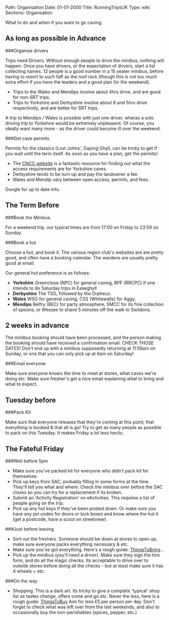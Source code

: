 Path: Organisation
Date: 01-01-2000
Title: RunningTripsUK
Type: wiki
Sections: Organisation

What to do and when if you want to go caving.

As long as possible in Advance
------------------------------

###Organise drivers

Trips need Drivers. Without enough people to drive the minibus, nothing
will happen. Once you have drivers, or the expectation of drivers, start
a list collecting names. 12 people is a good number in a 15 seater
minibus, before having to resort to such faff as the roof rack (though
this is not too much extra effort if you have the leaders and a good plan for the weekend).

-   Trips to the Wales and Mendips involve about 4hrs drive, and are
    good for non-SRT trips.
-   Trips to Yorkshire and Derbyshire involve about 6 and 5hrs drive
    respectively, and are better for SRT trips.

A trip to Mendips / Wales is possible with just one driver, wheras a
solo driving trip to Yorkshire would be extremely unpleasent. Of course,
you ideally want many more - as the driver could become ill over the
weekend.

###Get cave permits

Permits for the classics (Lost Johns', Gaping Ghyll,  can be tricky to get if you wait until the term itself. As soon as you  have a plan, get the permits!

- The [CNCC website](http://www.cncc.org.uk/access/) is a fantastic resource for finding out what the access requirements are for Yorkshire caves.
- Derbyshire tends to be turn up and pay the landowner a fee
- Wales and Mendip vary between open access, permits, and fees.

Google for up to date info.

The Term Before
---------------

###Book the Minibus.

For a weekend trip, our typical times are from 17:00 on Friday to 23:59
on Sunday.

###Book a hut

Choose a hut, and book it. The various region club's websites are are pretty good, and often have a booking calendar. The wardens are usually pretty good at email.

Our general hut preference is as follows:

-   **Yorkshire** Greenclose (NPC) for general caving, BPF (RRCPC) if one intends to do Saturday trips in Easeghyll
-   **Derbyshire** The TSG, followed by the Orpheus.
-   **Wales** WSG for general caving, CSS (Whitewalls) for Aggy.
-   **Mendips** Belfry (BEC) for party atmosphere, SMCC for its fine collection of spoons, or Wessex to shave 5 minutes off the walk to Swildons.


2 weeks in advance
------------------

The minibus booking should have been processed, and the person making the booking should have received a confirmation email. CHECK THOSE DATES! Don't end up with a minibus supposedly returning at 11:59am on Sunday, or one that you can only pick up at 6am on Saturday!

###Email everyone

Make sure everyone knows the time to meet at stores, what caves we're doing etc. Make sure fresher's get a nice email explaining what to bring and what to expect.

Tuesday before
--------------

###Pack Kit

Make sure that everyone releases that they're coming at this point; that everything is booked & that all is go! Try to get as many people as possible to pack on this Tuesday. It makes Friday a lot less hectic.


The Fateful Friday
------------------

###Well before 5pm

- Make sure you've packed kit for everyone who didn't pack kit for themselves.
- Pick up keys from SAC; probably filling in some forms at the time. They'll tell you what and where. Check the minibus over before the SAC closes so you can try for a replacement if its broken.
- Submit an 'Activity Registration' on eActivities. This requires a list of people going on the trip.
- Pick up any hut keys if they've been posted down. Or make sure you have any pin codes for doors or lock boxes and know where the hut it (get a postcode, have a scout on streetview).

###Just before leaving

- Sort out the freshers. Someone should be down at stores to open up, make sure everyone packs everything necessary & etc.
- Make sure you've got everything. Here's a rough guide: [ThingsToBring](ThingsToBring.md)...
- Pick up the minibus (you'll need a driver). Make sure they sign the hire form, and do all the magic checks. Its acceptable to drive over to outside stores before doing all the checks - but at least make sure it has 4 wheels + etc. 

###On the way

- Shopping. This is a dark art. Its tricky to give a complete 'typical' shop list as tastes change, offers come and go etc. Never the less, here is a rough guide: [ThingsToBuy](ThingsToBuy.md) Aim for less £5 per person per day. Don't forget to check what was left over from the last weekends, and also to occasionally buy the non-perishables (spices, pepper, etc.)
